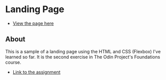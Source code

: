 # Landing Page
- [View the page here](https://dannnnnn04.github.io/landing-page/)
## About
This is a sample of a landing page using the HTML and CSS (Flexbox) I've learned so far. It is the second exercise in The Odin Project's Foundations course.
- [Link to the assignment](https://www.theodinproject.com/paths/foundations/courses/foundations/lessons/landing-page)
